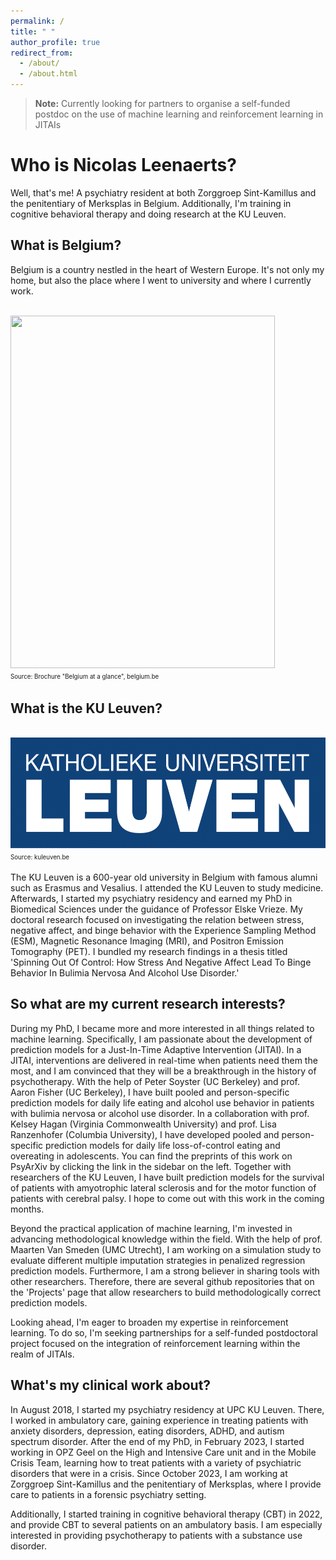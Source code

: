 ```yaml
---
permalink: /
title: " "
author_profile: true
redirect_from:
  - /about/
  - /about.html
---
```


> **Note:** Currently looking for partners to organise a self-funded postdoc on the use of machine learning and reinforcement learning in JITAIs

# Who is Nicolas Leenaerts?

Well, that's me! A psychiatry resident at both Zorggroep Sint-Kamillus and the penitentiary of Merksplas in Belgium. Additionally, I'm training in cognitive behavioral therapy and doing research at the KU Leuven.

## What is Belgium?
Belgium is a country nestled in the heart of Western Europe. It's not only my home, but also the place where I went to university and where I currently work.

<br/><img src='/images/Belgium.png' width="423" height="564">
<br/><sup><sub>Source: Brochure "Belgium at a glance", belgium.be</sub></sup>

## What is the KU Leuven?

<br/><img src='/images/KULeuven.jpeg' width="531" height="178">
<br/><sup><sub>Source: kuleuven.be</sub></sup>

The KU Leuven is a 600-year old university in Belgium with famous alumni such as Erasmus and Vesalius. I attended the KU Leuven to study medicine. Afterwards, I started my psychiatry residency and earned my PhD in Biomedical Sciences under the guidance of Professor Elske Vrieze. My doctoral research focused on investigating the relation between stress, negative affect, and binge behavior with the Experience Sampling Method (ESM), Magnetic Resonance Imaging (MRI), and Positron Emission Tomography (PET). I bundled my research findings in a thesis titled 'Spinning Out Of Control: How Stress And Negative Affect Lead To Binge Behavior In Bulimia Nervosa And Alcohol Use Disorder.'

## So what are my current research interests?

During my PhD, I became more and more interested in all things related to machine learning. Specifically, I am passionate about the development of prediction models for a Just-In-Time Adaptive Intervention (JITAI). In a JITAI, interventions are delivered in real-time when patients need them the most, and I am convinced that they will be a breakthrough in the history of psychotherapy. With the help of Peter Soyster (UC Berkeley) and prof. Aaron Fisher (UC Berkeley), I have built pooled and person-specific prediction models for daily life eating and alcohol use behavior in patients with bulimia nervosa or alcohol use disorder. In a collaboration with prof. Kelsey Hagan (Virginia Commonwealth University) and prof. Lisa Ranzenhofer (Columbia University), I have developed pooled and person-specific prediction models for daily life loss-of-control eating and overeating in adolescents. You can find the preprints of this work on PsyArXiv by clicking the link in the sidebar on the left. Together with researchers of the KU Leuven, I have built prediction models for the survival of patients with amyotrophic lateral sclerosis and for the motor function of patients with cerebral palsy. I hope to come out with this work in the coming months.

Beyond the practical application of machine learning, I'm invested in advancing methodological knowledge within the field. With the help of prof. Maarten Van Smeden (UMC Utrecht), I am working on a simulation study to evaluate different multiple imputation strategies in penalized regression prediction models.  Furthermore, I am a strong believer in sharing tools with other researchers. Therefore, there are several github repositories that on the 'Projects' page  that allow researchers to build methodologically correct prediction models.

Looking ahead, I'm eager to broaden my expertise in reinforcement learning. To do so, I'm seeking partnerships for a self-funded postdoctoral project focused on the integration of reinforcement learning within the realm of JITAIs.

## What's my clinical work about?

In August 2018, I started my psychiatry residency at UPC KU Leuven. There, I worked in ambulatory care, gaining experience in treating patients with anxiety disorders, depression, eating disorders, ADHD, and autism spectrum disorder. After the end of my PhD, in February 2023, I started working in OPZ Geel on the High and Intensive Care unit and in the Mobile Crisis Team, learning how to treat patients with a variety of psychiatric disorders that were in a crisis. Since October 2023, I am working at Zorggroep Sint-Kamillus and the penitentiary of Merksplas, where I provide care to patients in a forensic psychiatry setting.

Additionally, I started training in cognitive behavioral therapy (CBT) in 2022, and provide CBT to several patients on an ambulatory basis. I am especially interested in providing psychotherapy to patients with a substance use disorder.
